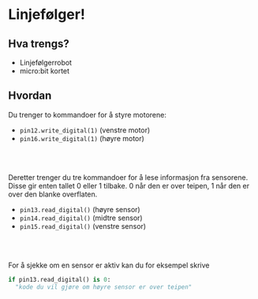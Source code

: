 # Linjefølger!

## Hva trengs? 
* Linjefølgerrobot
* micro:bit kortet


## Hvordan
Du trenger to kommandoer for å styre motorene:
* `pin12.write_digital(1)` (venstre motor)
* `pin16.write_digital(1)` (høyre motor)  

<br><br>

Deretter trenger du tre kommandoer for å lese informasjon fra sensorene. Disse gir enten tallet 0 eller 1 tilbake. 0 når den er over teipen, 1 når den er over den blanke overflaten.
* `pin13.read_digital()` (høyre sensor)
* `pin14.read_digital()` (midtre sensor)
* `pin15.read_digital()` (venstre sensor)  

<br><br>

For å sjekke om en sensor er aktiv kan du for eksempel skrive
``` python
if pin13.read_digital() is 0:
  "kode du vil gjøre om høyre sensor er over teipen"
```


